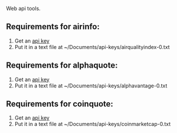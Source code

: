 Web api tools.


## Requirements for airinfo:
1. Get an [api key](http://aqicn.org/data-platform/token/#/)
2. Put it in a text file at ~/Documents/api-keys/airqualityindex-0.txt


## Requirements for alphaquote:
1. Get an [api key](https://www.alphavantage.co/support/#api-key)
2. Put it in a text file at ~/Documents/api-keys/alphavantage-0.txt


## Requirements for coinquote:
1. Get an [api key](https://coinmarketcap.com/api)
2. Put it in a text file at ~/Documents/api-keys/coinmarketcap-0.txt

